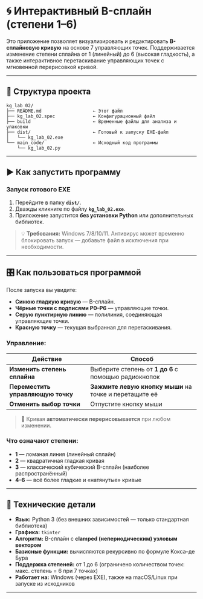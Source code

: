 
# 🌀 Интерактивный B-сплайн (степени 1–6)

Это приложение позволяет визуализировать и редактировать **B-сплайновую кривую** на основе 7 управляющих точек. Поддерживается изменение степени сплайна от 1 (линейный) до 6 (высокая гладкость), а также интерактивное перетаскивание управляющих точек с мгновенной перерисовкой кривой.

---

## 📁 Структура проекта

```
kg_lab_02/
├── README.md                   ← Этот файл
├── kg_lab_02.spec              ← Конфигурационный файл
├── build                       ← Временные файлы для анализа и упаковки
├── dist/                       ← Готовый к запуску EXE-файл
│   └── kg_lab_02.exe
└── main_code/                  ← Исходный код программы
    └── kg_lab_02.py
```

---

## ▶️ Как запустить программу

### Запуск готового EXE

1. Перейдите в папку **`dist/`**.
2. Дважды кликните по файлу **`kg_lab_02.exe`**.
3. Приложение запустится **без установки Python** или дополнительных библиотек.

> 💡 **Требования:** Windows 7/8/10/11. Антивирус может временно блокировать запуск — добавьте файл в исключения при необходимости.

---

## 🎛 Как пользоваться программой

После запуска вы увидите:
- **Синюю гладкую кривую** — B-сплайн.
- **Чёрные точки с подписями P0–P6** — управляющие точки.
- **Серую пунктирную линию** — полилиния, соединяющая управляющие точки.
- **Красную точку** — текущая выбранная для перетаскивания.

### Управление:

| Действие | Способ |
|--------|--------|
| **Изменить степень сплайна** | Выберите степень от **1 до 6** с помощью радиокнопок |
| **Переместить управляющую точку** | **Зажмите левую кнопку мыши** на точке и перетащите её |
| **Отменить выбор точки** | Отпустите кнопку мыши |

> 🔁 Кривая **автоматически перерисовывается** при любом изменении.

### Что означают степени:
- **1** — ломаная линия (линейный сплайн)
- **2** — квадратичная гладкая кривая
- **3** — классический кубический B-сплайн (наиболее распространённый)
- **4–6** — всё более гладкие и «натянутые» кривые

---

## 📌 Технические детали

- **Язык:** Python 3 (без внешних зависимостей — только стандартная библиотека)
- **Графика:** `tkinter`
- **Алгоритм:** B-сплайн с **clamped (непериодическим) узловым вектором**
- **Базисные функции:** вычисляются рекурсивно по формуле Кокса–де Бура
- **Поддержка степеней:** от 1 до 6 (ограничено количеством точек: макс. степень = 6 при 7 точках)
- **Работает на:** Windows (через EXE), также на macOS/Linux при запуске из исходников

---
